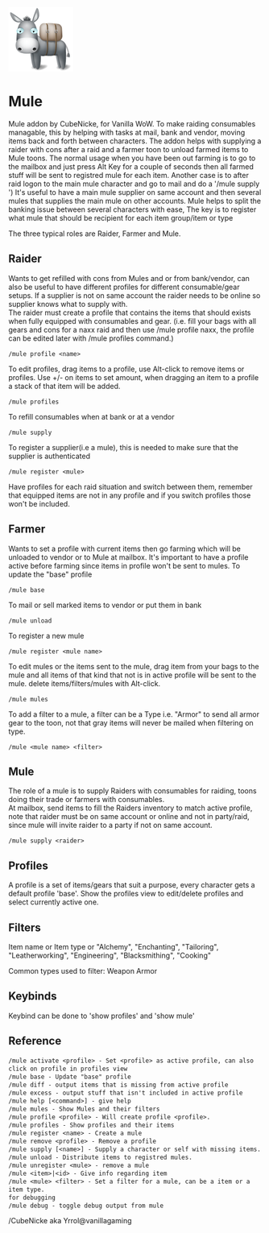 ![Mule Logo](/icons/donkey-icon.png)
# Mule
Mule addon by CubeNicke, for Vanilla WoW.  To make raiding consumables managable, this by helping with tasks at mail, bank and vendor, moving items back and forth between characters.
The addon helps with supplying a raider with cons after a raid and a farmer toon to unload farmed items to Mule toons. The normal usage when you have been out farming is to go to the mailbox and just press Alt Key for a couple of seconds then all farmed stuff will be sent to registred mule for each item. Another case is to after raid logon to the main mule character and go to mail and do a '/mule supply <raider>') 
It's useful to have a main mule supplier on same account and then several mules that supplies the main mule on other accounts. Mule helps to split the banking issue between several characters with ease, The key is to register what mule that should be recipient for each item group/item or type
  
The three typical roles are Raider, Farmer and Mule.  

## Raider
Wants to get refilled with cons from Mules and or from bank/vendor, can also be useful to have different profiles for different consumable/gear setups. If a supplier is not on same account the raider needs to be online so supplier knows what to supply with.  
The raider must create a profile that contains the items that should exists when fully equipped with consumables and gear. (i.e. fill your bags with all gears and cons for a naxx raid and then use /mule profile naxx, the profile can be edited later with /mule profiles command.)

    /mule profile <name>

To edit profiles, drag items to a profile, use Alt-click to remove items or profiles. Use +/- on items to set amount, when dragging an item to a profile a stack of that item will be added.

    /mule profiles
	
To refill consumables when at bank or at a vendor

    /mule supply
	
To register a supplier(i.e a mule), this is needed to make sure that the supplier is authenticated

    /mule register <mule>

Have profiles for each raid situation and switch between them, remember that equipped items are not in any profile and if you switch profiles those won't be included.


## Farmer
Wants to set a profile with current items then go farming which will be unloaded to vendor or to Mule at mailbox. It's important to have a profile active before farming since items in profile won't be sent to mules. 
To update the "base" profile  

    /mule base

To mail or sell marked items to vendor or put them in bank

    /mule unload

To register a new mule  

    /mule register <mule name>

To edit mules or the items sent to the mule, drag item from your bags to the mule and all items of that kind that not is in active profile will be sent to the mule. delete items/filters/mules with Alt-click.

    /mule mules

To add a filter to a mule, a filter can be a Type i.e. "Armor" to send all armor gear to the toon, not that gray items will never be mailed when filtering on type.

	/mule <mule name> <filter>

## Mule
The role of a mule is to supply Raiders with consumables for raiding, toons doing their trade or farmers with consumables.  
At mailbox, send items to fill the Raiders inventory to match active profile, note that raider must be on same account or online and not in party/raid, since mule will invite raider to a party if not on same account.

    /mule supply <raider>

## Profiles
A profile is a set of items/gears that suit a purpose, every character gets a default profile 'base'. Show the profiles view to edit/delete profiles and select currently active one.  

## Filters
Item name or Item type or "Alchemy", "Enchanting", "Tailoring", "Leatherworking", "Engineering", "Blacksmithing", "Cooking"  

Common types used to filter:
Weapon
Armor

## Keybinds
Keybind can be done to 'show profiles' and 'show mule'


## Reference
```
/mule activate <profile> - Set <profile> as active profile, can also click on profile in profiles view
/mule base - Update "base" profile
/mule diff - output items that is missing from active profile
/mule excess - output stuff that isn't included in active profile
/mule help [<command>] - give help
/mule mules - Show Mules and their filters
/mule profile <profile> - Will create profile <profile>.
/mule profiles - Show profiles and their items
/mule register <name> - Create a mule 
/mule remove <profile> - Remove a profile
/mule supply [<name>] - Supply a character or self with missing items.
/mule unload - Distribute items to registred mules.
/mule unregister <mule> - remove a mule
/mule <item>|<id> - Give info regarding item
/mule <mule> <filter> - Set a filter for a mule, can be a item or a item type.
for debugging
/mule debug - toggle debug output from mule
```

/CubeNicke aka Yrrol@vanillagaming